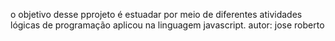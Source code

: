  o objetivo desse pprojeto é  estuadar  por meio  de diferentes atividades lógicas
 de programação aplicou na linguagem javascript.
autor: jose roberto